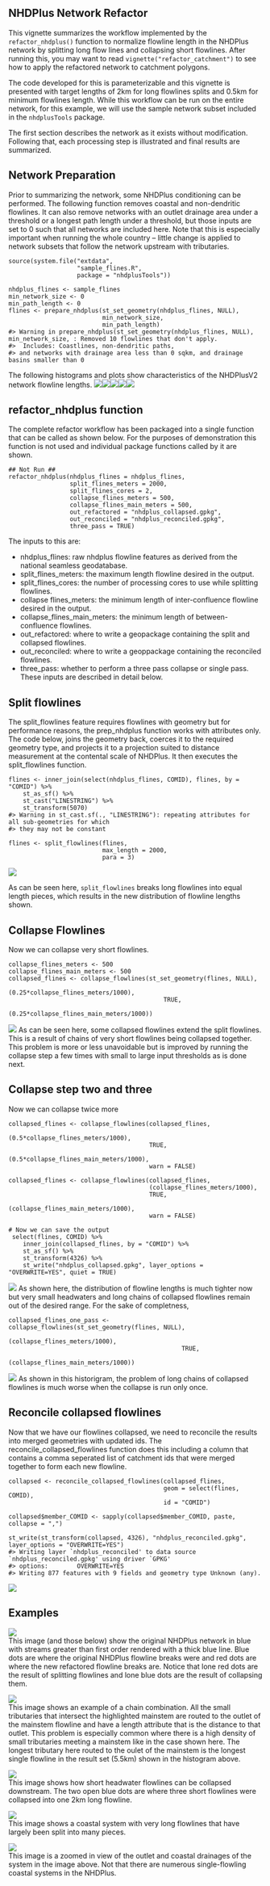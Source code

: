 ## NHDPlus Network Refactor

This vignette summarizes the workflow implemented by the
`refactor_nhdplus()` function to normalize flowline length in the
NHDPlus network by splitting long flow lines and collapsing short
flowlines. After running this, you may want to read
`vignette("refactor_catchment")` to see how to apply the refactored
network to catchment polygons.

The code developed for this is parameterizable and this vignette is
presented with target lengths of 2km for long flowlines splits and 0.5km
for minimum flowlines length. While this workflow can be run on the
entire network, for this example, we will use the sample network subset
included in the `nhdplusTools` package.

The first section describes the network as it exists without
modification. Following that, each processing step is illustrated and
final results are summarized.

## Network Preparation

Prior to summarizing the network, some NHDPlus conditioning can be
performed. The following function removes coastal and non-dendritic
flowlines. It can also remove networks with an outlet drainage area
under a threshold or a longest path length under a threshold, but those
inputs are set to 0 such that all networks are included here. Note that
this is especially important when running the whole country – little
change is applied to network subsets that follow the network upstream
with tributaries.

    source(system.file("extdata",
                       "sample_flines.R",
                       package = "nhdplusTools"))

    nhdplus_flines <- sample_flines
    min_network_size <- 0
    min_path_length <- 0
    flines <- prepare_nhdplus(st_set_geometry(nhdplus_flines, NULL), 
                              min_network_size, 
                              min_path_length)
    #> Warning in prepare_nhdplus(st_set_geometry(nhdplus_flines, NULL), min_network_size, : Removed 10 flowlines that don't apply.
    #>  Includes: Coastlines, non-dendritic paths, 
    #> and networks with drainage area less than 0 sqkm, and drainage basins smaller than 0

The following histograms and plots show characteristics of the NHDPlusV2
network flowline lengths.
![](../docs/refactor_nhdplus_files/figure-markdown_strict/nhdplus-1.png)![](../docs/refactor_nhdplus_files/figure-markdown_strict/nhdplus-2.png)![](../docs/refactor_nhdplus_files/figure-markdown_strict/nhdplus-3.png)![](../docs/refactor_nhdplus_files/figure-markdown_strict/nhdplus-4.png)![](../docs/refactor_nhdplus_files/figure-markdown_strict/nhdplus-5.png)

## refactor\_nhdplus function

The complete refactor workflow has been packaged into a single function
that can be called as shown below. For the purposes of demonstration
this function is not used and individual package functions called by it
are shown.

    ## Not Run ##
    refactor_nhdplus(nhdplus_flines = nhdplus_flines,
                     split_flines_meters = 2000, 
                     split_flines_cores = 2,
                     collapse_flines_meters = 500, 
                     collapse_flines_main_meters = 500,
                     out_refactored = "nhdplus_collapsed.gpkg",
                     out_reconciled = "nhdplus_reconciled.gpkg",
                     three_pass = TRUE)

The inputs to this are:

-   nhdplus\_flines: raw nhdplus flowline features as derived from the
    national seamless geodatabase.
-   split\_flines\_meters: the maximum length flowline desired in the
    output.
-   split\_flines\_cores: the number of processing cores to use while
    splitting flowlines.
-   collapse flines\_meters: the minimum length of inter-confluence
    flowline desired in the output.
-   collapse\_flines\_main\_meters: the minimum length of
    between-confluence flowlines.
-   out\_refactored: where to write a geopackage containing the split
    and collapsed flowlines.
-   out\_reconciled: where to write a geoppackage containing the
    reconciled flowlines.
-   three\_pass: whether to perform a three pass collapse or single
    pass. These inputs are described in detail below.

## Split flowlines

The split\_flowlines feature requires flowlines with geometry but for
performance reasons, the prep\_nhdplus function works with attributes
only. The code below, joins the geometry back, coerces it to the
required geometry type, and projects it to a projection suited to
distance measurement at the contental scale of NHDPlus. It then executes
the split\_flowlines function.

    flines <- inner_join(select(nhdplus_flines, COMID), flines, by = "COMID") %>%
        st_as_sf() %>%
        st_cast("LINESTRING") %>%
        st_transform(5070)
    #> Warning in st_cast.sf(., "LINESTRING"): repeating attributes for all sub-geometries for which
    #> they may not be constant

    flines <- split_flowlines(flines, 
                              max_length = 2000, 
                              para = 3)

![](../docs/refactor_nhdplus_files/figure-markdown_strict/split_plots-1.png)

As can be seen here, `split_flowlines` breaks long flowlines into equal
length pieces, which results in the new distribution of flowline lengths
shown.

## Collapse Flowlines

Now we can collapse very short flowlines.

    collapse_flines_meters <- 500
    collapse_flines_main_meters <- 500
    collapsed_flines <- collapse_flowlines(st_set_geometry(flines, NULL),
                                               (0.25*collapse_flines_meters/1000),
                                               TRUE,
                                               (0.25*collapse_flines_main_meters/1000))

![](../docs/refactor_nhdplus_files/figure-markdown_strict/collapse1_secret-1.png)
As can be seen here, some collapsed flowlines extend the split
flowlines. This is a result of chains of very short flowlines being
collapsed together. This problem is more or less unavoidable but is
improved by running the collapse step a few times with small to large
input thresholds as is done next.

## Collapse step two and three

Now we can collapse twice more

    collapsed_flines <- collapse_flowlines(collapsed_flines,
                                           (0.5*collapse_flines_meters/1000),
                                           TRUE,
                                           (0.5*collapse_flines_main_meters/1000),
                                           warn = FALSE)

    collapsed_flines <- collapse_flowlines(collapsed_flines,
                                           (collapse_flines_meters/1000),
                                           TRUE,
                                           (collapse_flines_main_meters/1000),
                                           warn = FALSE)

    # Now we can save the output
     select(flines, COMID) %>%
        inner_join(collapsed_flines, by = "COMID") %>%
        st_as_sf() %>%
        st_transform(4326) %>%
        st_write("nhdplus_collapsed.gpkg", layer_options = "OVERWRITE=YES", quiet = TRUE)

![](../docs/refactor_nhdplus_files/figure-markdown_strict/collapse2_secret-1.png)
As shown here, the distribution of flowline lengths is much tighter now
but very small headwaters and long chains of collapsed flowlines remain
out of the desired range. For the sake of completness,

    collapsed_flines_one_pass <- collapse_flowlines(st_set_geometry(flines, NULL),
                                                    (collapse_flines_meters/1000),
                                                    TRUE,
                                                    (collapse_flines_main_meters/1000))

![](../docs/refactor_nhdplus_files/figure-markdown_strict/collapseonepass_secret-1.png)
As shown in this historigram, the problem of long chains of collapsed
flowlines is much worse when the collapse is run only once.

## Reconcile collapsed flowlines

Now that we have our flowlines collapsed, we need to reconcile the
results into merged geometries with updated ids. The
reconcile\_collapsed\_flowlines function does this including a column
that contains a comma seperated list of catchment ids that were merged
together to form each new flowline.

    collapsed <- reconcile_collapsed_flowlines(collapsed_flines, 
                                               geom = select(flines, COMID), 
                                               id = "COMID")

    collapsed$member_COMID <- sapply(collapsed$member_COMID, paste, collapse = ",")

    st_write(st_transform(collapsed, 4326), "nhdplus_reconciled.gpkg", layer_options = "OVERWRITE=YES")
    #> Writing layer `nhdplus_reconciled' to data source `nhdplus_reconciled.gpkg' using driver `GPKG'
    #> options:        OVERWRITE=YES 
    #> Writing 877 features with 9 fields and geometry type Unknown (any).

![](../docs/refactor_nhdplus_files/figure-markdown_strict/reconcile_secret-1.png)

## Examples

![](images/general_demo.png)  
This image (and those below) show the original NHDPlus network in blue
with streams greater than first order rendered with a thick blue line.
Blue dots are where the original NHDPlus flowline breaks were and red
dots are where the new refactored flowline breaks are. Notice that lone
red dots are the result of splitting flowlines and lone blue dots are
the result of collapsing them.

![](images/combination_chain.png)  
This image shows an example of a chain combination. All the small
tributaries that intersect the highlighted mainstem are routed to the
outlet of the mainstem flowline and have a length attribute that is the
distance to that outlet. This problem is especially common where there
is a high density of small tributaries meeting a mainstem like in the
case shown here. The longest tributary here routed to the oulet of the
mainstem is the longest single flowline in the result set (5.5km) shown
in the histogram above.

![](images/headwater_combo.png)  
This image shows how short headwater flowlines can be collapsed
downstream. The two open blue dots are where three short flowlines were
collapsed into one 2km long flowline.

![](images/coastal_zoom_out.png)  
This image shows a coastal system with very long flowlines that have
largely been split into many pieces.

![](images/coastal_zoom_in.png)  
This image is a zoomed in view of the outlet and coastal drainages of
the system in the image above. Not that there are numerous
single-flowling coastal systems in the NHDPlus.
